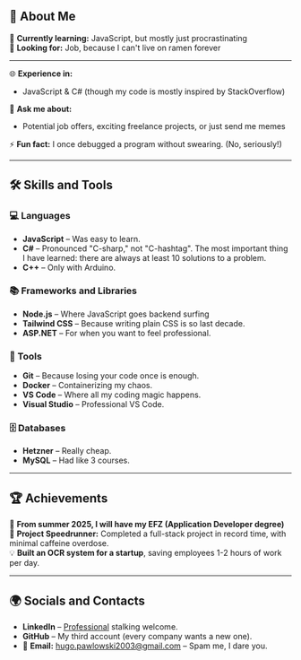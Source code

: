 ## 🚀 About Me

🌱 **Currently learning:** JavaScript, but mostly just procrastinating  
💼 **Looking for:** Job, because I can't live on ramen forever  

---

🌐 **Experience in:**
- JavaScript & C# (though my code is mostly inspired by StackOverflow)  

💬 **Ask me about:**
- Potential job offers, exciting freelance projects, or just send me memes  

⚡ **Fun fact:** I once debugged a program without swearing. (No, seriously!)  

---

## 🛠 Skills and Tools  

### 💻 Languages  
- **JavaScript** – Was easy to learn.  
- **C#** – Pronounced "C-sharp," not "C-hashtag". The most important thing I have learned: there are always at least 10 solutions to a problem.  
- **C++** – Only with Arduino.  

### 📚 Frameworks and Libraries  
- **Node.js** – Where JavaScript goes backend surfing
- **Tailwind CSS** – Because writing plain CSS is so last decade.  
- **ASP.NET** – For when you want to feel professional.  

### 🔧 Tools  
- **Git** – Because losing your code once is enough.  
- **Docker** – Containerizing my chaos.  
- **VS Code** – Where all my coding magic happens.  
- **Visual Studio** – Professional VS Code.  

### 🗄 Databases  
- **Hetzner** – Really cheap.  
- **MySQL** – Had like 3 courses.  

---

## 🏆 Achievements  
🏅 **From summer 2025, I will have my EFZ (Application Developer degree)**  
🚀 **Project Speedrunner:** Completed a full-stack project in record time, with minimal caffeine overdose.  
💡 **Built an OCR system for a startup**, saving employees 1-2 hours of work per day.  

---

## 🌍 Socials and Contacts  
- **LinkedIn** – [Professional](https://www.linkedin.com/in/hugo-pawlowski-98248b225/) stalking welcome.  
- **GitHub** – My third account (every company wants a new one).  
- 📧 **Email:** [hugo.pawlowski2003@gmail.com](mailto:hugo.pawlowski2003@gmail.com) – Spam me, I dare you.  
